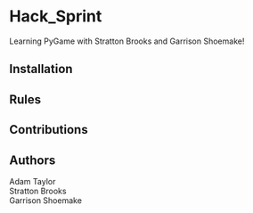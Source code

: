 # Hack_Sprint

Learning PyGame with Stratton Brooks and Garrison Shoemake!

## Installation

## Rules

## Contributions

## Authors
Adam Taylor  
Stratton Brooks  
Garrison Shoemake  